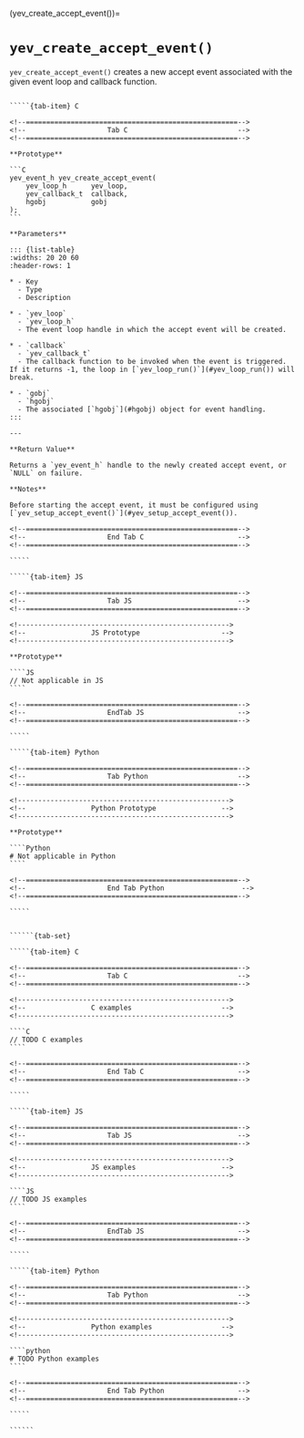 <!-- ============================================================== -->
(yev_create_accept_event())=
# `yev_create_accept_event()`
<!-- ============================================================== -->

`yev_create_accept_event()` creates a new accept event associated with the given event loop and callback function.

<!------------------------------------------------------------>
<!--                    Prototypes                          -->
<!------------------------------------------------------------>

``````{tab-set}

`````{tab-item} C

<!--====================================================-->
<!--                    Tab C                           -->
<!--====================================================-->

**Prototype**

```C
yev_event_h yev_create_accept_event(
    yev_loop_h      yev_loop,
    yev_callback_t  callback,
    hgobj           gobj
);
```

**Parameters**

::: {list-table}
:widths: 20 20 60
:header-rows: 1

* - Key
  - Type
  - Description

* - `yev_loop`
  - `yev_loop_h`
  - The event loop handle in which the accept event will be created.

* - `callback`
  - `yev_callback_t`
  - The callback function to be invoked when the event is triggered. If it returns -1, the loop in [`yev_loop_run()`](#yev_loop_run()) will break.

* - `gobj`
  - `hgobj`
  - The associated [`hgobj`](#hgobj) object for event handling.
:::

---

**Return Value**

Returns a `yev_event_h` handle to the newly created accept event, or `NULL` on failure.

**Notes**

Before starting the accept event, it must be configured using [`yev_setup_accept_event()`](#yev_setup_accept_event()).

<!--====================================================-->
<!--                    End Tab C                       -->
<!--====================================================-->

`````

`````{tab-item} JS

<!--====================================================-->
<!--                    Tab JS                          -->
<!--====================================================-->

<!---------------------------------------------------->
<!--                JS Prototype                    -->
<!---------------------------------------------------->

**Prototype**

````JS
// Not applicable in JS
````

<!--====================================================-->
<!--                    EndTab JS                       -->
<!--====================================================-->

`````

`````{tab-item} Python

<!--====================================================-->
<!--                    Tab Python                      -->
<!--====================================================-->

<!---------------------------------------------------->
<!--                Python Prototype                -->
<!---------------------------------------------------->

**Prototype**

````Python
# Not applicable in Python
````

<!--====================================================-->
<!--                    End Tab Python                   -->
<!--====================================================-->

`````

``````

<!------------------------------------------------------------>
<!--                    Examples                            -->
<!------------------------------------------------------------>

```````{dropdown} Examples

``````{tab-set}

`````{tab-item} C

<!--====================================================-->
<!--                    Tab C                           -->
<!--====================================================-->

<!---------------------------------------------------->
<!--                C examples                      -->
<!---------------------------------------------------->

````C
// TODO C examples
````

<!--====================================================-->
<!--                    End Tab C                       -->
<!--====================================================-->

`````

`````{tab-item} JS

<!--====================================================-->
<!--                    Tab JS                          -->
<!--====================================================-->

<!---------------------------------------------------->
<!--                JS examples                     -->
<!---------------------------------------------------->

````JS
// TODO JS examples
````

<!--====================================================-->
<!--                    EndTab JS                       -->
<!--====================================================-->

`````

`````{tab-item} Python

<!--====================================================-->
<!--                    Tab Python                      -->
<!--====================================================-->

<!---------------------------------------------------->
<!--                Python examples                 -->
<!---------------------------------------------------->

````python
# TODO Python examples
````

<!--====================================================-->
<!--                    End Tab Python                  -->
<!--====================================================-->

`````

``````

```````
